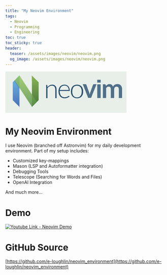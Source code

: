 ```yaml
---
title: "My Neovim Environment"
tags:
  - Neovim
  - Programming
  - Engineering 
toc: true
toc_sticky: true
header:
  teaser: /assets/images/neovim/neovim.png
  og_image: /assets/images/neovim/neovim.png
---
```


![PIC](/assets/images/neovim/neovim.png)

# My Neovim Environment

I use Neovim (branched off Astronvim) for my daily development environment. Part of my setup includes:

- Customized key-mappings
- Mason (LSP and Autoformatter integration)
- Debugging Tools
- Telescope (Searching for Words and Files)
- OpenAI Integration

And much more...

# Demo

[![Youtube Link - Neovim Demo](https://img.youtube.com/vi/SO5PIPHvMyY/0.jpg)](https://www.youtube.com/watch?v=SO5PIPHvMyY)

# GitHub Source 

[https://github.com/e-loughlin/neovim_environment](https://github.com/e-loughlin/neovim_environment)

